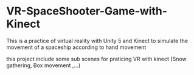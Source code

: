 # VR-SpaceShooter-Game-with-Kinect
This is a practice of virtual reality with Unity 5 and Kinect to simulate the movement of a spaceship according to hand movement

this project include some sub scenes for praticing VR with kinect (Snow gathering, Box movement ,...)

